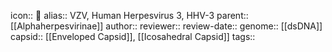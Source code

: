 icon:: 🦠
alias:: VZV, Human Herpesvirus 3, HHV-3
parent:: [[Alphaherpesvirinae]] 
author::
reviewer::
review-date::
genome:: [[dsDNA]]
capsid:: [[Enveloped Capsid]], [[Icosahedral Capsid]] 
tags::
